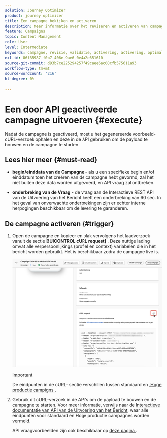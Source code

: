 ```yaml
---
solution: Journey Optimizer
product: journey optimizer
title: Een campagne bekijken en activeren
description: Meer informatie over het reviseren en activeren van campagnes in Journey Optimizer
feature: Campaigns
topic: Content Management
role: User
level: Intermediate
keywords: campagne, revisie, validatie, activering, activering, optimaliseren
exl-id: 86f35987-f0b7-406e-9ae6-0e4a2e651610
source-git-commit: d93b7ce225294257f49caee6ac08cfb575611a93
workflow-type: tm+mt
source-wordcount: '216'
ht-degree: 0%

---
```



# Een door API geactiveerde campagne uitvoeren {#execute}

Nadat de campagne is geactiveerd, moet u het gegenereerde voorbeeld-cURL-verzoek ophalen en deze in de API gebruiken om de payload te bouwen en de campagne te starten.

## Lees hier meer {#must-read}

* **begin/einddata van de Campagne** - als u een specifieke begin en/of einddatum toen het creëren van de campagne hebt gevormd, zal het niet buiten deze data worden uitgevoerd, en API vraag zal ontbreken.

* **onderbreking van de Vraag** - de vraag aan de Interactieve REST API van de Uitvoering van het Bericht heeft een onderbreking van 60 sec. In het geval van onverwachte onderbrekingen zijn er echter interne herpogingen beschikbaar om de levering te garanderen.

## De campagne activeren {#trigger}

1. Open de campagne en kopieer en plak vervolgens het laadverzoek vanuit de sectie **[!UICONTROL cURL request]** . Deze nuttige lading omvat alle verpersoonlijkings (profiel en context) variabelen die in het bericht worden gebruikt. Het is beschikbaar zodra de campagne live is.

   ![](assets/api-triggered-curl.png)

   >[!IMPORTANT]
   >
   >De eindpunten in de cURL- sectie verschillen tussen standaard en [&#x200B; Hoge productie campigns &#x200B;](../campaigns/api-triggered-high-throughput.md).

1. Gebruik dit cURL-verzoek in de API&#39;s om de payload te bouwen en de campagne te starten. Voor meer informatie, verwijs naar de [&#x200B; Interactieve documentatie van API van de Uitvoering van het Bericht &#x200B;](https://developer.adobe.com/journey-optimizer-apis/references/messaging/#tag/execution), waar alle eindpunten voor standaard en Hoge productie campagnes worden vermeld.

   API vraagvoorbeelden zijn ook beschikbaar op [&#x200B; deze pagina &#x200B;](https://developer.adobe.com/journey-optimizer-apis/references/messaging-samples/).
